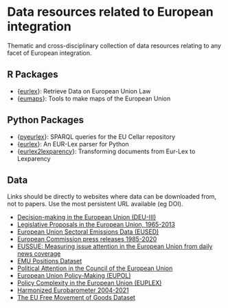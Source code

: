 # Data resources related to European integration

Thematic and cross-disciplinary collection of data resources relating to any facet of European integration.

## R Packages
- {[eurlex](https://github.com/michalovadek/eurlex)}: Retrieve Data on European Union Law
- {[eumaps](https://github.com/jfjelstul/eumaps)}: Tools to make maps of the European Union

## Python Packages
- {[pyeurlex](https://pypi.org/project/pyeurlex/)}: SPARQL queries for the EU Cellar repository
- {[eurlex](https://pypi.org/project/eurlex/)}: An EUR-Lex parser for Python
- {[eurlex2lexparency](https://github.com/Lexparency/eurlex2lexparency)}: Transforming documents from Eur-Lex to Lexparency

## Data

Links should be directly to websites where data can be downloaded from, not to papers. Use the most persistent URL available (eg DOI).

- [Decision-making in the European Union (DEU-III)](https://doi.org/10.34810/data53)
- [Legislative Proposals in the European Union, 1965-2013](https://doi.org/10.7910/DVN/1GFLRM)
- [European Union Sectoral Emissions Data (EUSED)](https://doi.org/10.7910/DVN/DW7Y5W)
- [European Commission press releases 1985-2020](https://doi.org/10.7910/DVN/UGGXUF)
- [EUSSUE: Measuring issue attention in the European Union from daily news coverage](https://doi.org/10.7910/DVN/CXZAGB)
- [EMU Positions Dataset](http://dev.emuchoices.eu/data/emup/)
- [Political Attention in the Council of the European Union](https://doi.org/10.7910/DVN/VQRFLN)
- [European Union Policy-Making (EUPOL)](https://doi.org/10.7910/DVN/AZCAFA)
- [Policy Complexity in the European Union (EUPLEX)](https://www.euplex.org/data)
- [Harmonized Eurobarometer 2004-2021](https://doi.org/10.7802/2458)
- [The EU Free Movement of Goods Dataset](https://doi.org/10.7910/DVN/XJJ5N4)
